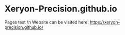 # Xeryon-Precision.github.io
Pages test \n
Website can be visited here: https://xeryon-precision.github.io/
